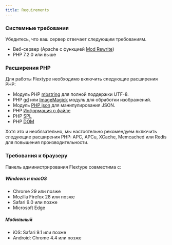 ```yaml
---
title: Requirements
---
```


### Системные требования

Убедитесь, что ваш сервер отвечает следующим требованиям.

* Веб-сервер (Apache с функцией [Mod Rewrite](http://httpd.apache.org/docs/current/mod/mod_rewrite.html))
* PHP 7.2.0 или выше

### Расширения PHP

Для работы Flextype необходимо включить следующие расширения PHP:

- Модуль PHP [mbstring](http://php.net/manual/en/book.mbstring.php) для полной поддержки UTF-8.
- PHP [gd](http://php.net/manual/en/book.image.php) или [ImageMagick](http://php.net/manual/en/book.imagick.php) модуль для обработки изображений.
- Модуль [PHP json](https://php.net/manual/en/book.json.php) для манипулирования JSON.
- PHP [Информация о файле](https://www.php.net/manual/en/book.fileinfo.php)
- PHP [SPL](https://www.php.net/manual/en/book.spl.php)
- PHP [DOM](https://www.php.net/manual/ru/class.domdocument.php)

Хотя это и необязательно, мы настоятельно рекомендуем включить следующие расширения PHP: APC, APCu, XCache, Memcached или Redis для повышения производительности.

### Требования к браузеру

Панель администрирования Flextype совместима с:

##### Windows и macOS

* Chrome 29 или позже
* Mozilla Firefox 28 или позже
* Safari 9.0 или позже
* Microsoft Edge

##### Мобильный

* iOS: Safari 9.1 или позже
* Android: Chrome 4.4 или позже
